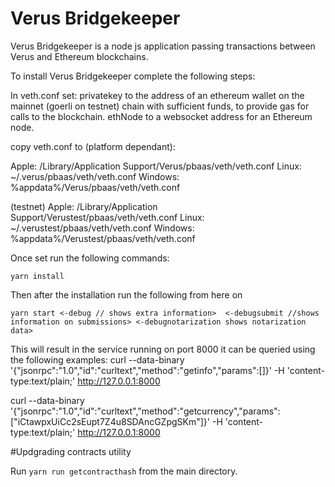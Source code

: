# Verus Bridgekeeper

Verus Bridgekeeper is a node js application passing transactions between Verus and Ethereum blockchains.

To install Verus Bridgekeeper  complete the following steps:

In veth.conf set: 
privatekey to the address of an ethereum wallet on the mainnet (goerli on testnet) chain with sufficient funds, to provide gas for calls to the blockchain.
ethNode to a websocket address for an Ethereum node.

copy veth.conf to (platform dependant): 

Apple: /Library/Application Support/Verus/pbaas/veth/veth.conf
Linux: ~/.verus/pbaas/veth/veth.conf
Windows: %appdata%/Verus/pbaas/veth/veth.conf

(testnet)
Apple: /Library/Application Support/Verustest/pbaas/veth/veth.conf
Linux: ~/.verustest/pbaas/veth/veth.conf
Windows: %appdata%/Verustest/pbaas/veth/veth.conf

Once set run the following commands:
```shell
yarn install
```
Then after the installation run the following from here on

```shell
yarn start <-debug // shows extra information>  <-debugsubmit //shows information on submissions> <-debugnotarization shows notarization data>
```

This will result in the service running on port 8000 it can be queried using the following examples:
curl  --data-binary '{"jsonrpc":"1.0","id":"curltext","method":"getinfo","params":[]}' -H 'content-type:text/plain;' http://127.0.0.1:8000

curl  --data-binary '{"jsonrpc":"1.0","id":"curltext","method":"getcurrency","params":["iCtawpxUiCc2sEupt7Z4u8SDAncGZpgSKm"]}' -H 'content-type:text/plain;' http://127.0.0.1:8000

#Updgrading contracts utility

Run `yarn run getcontracthash`  from the main directory.

